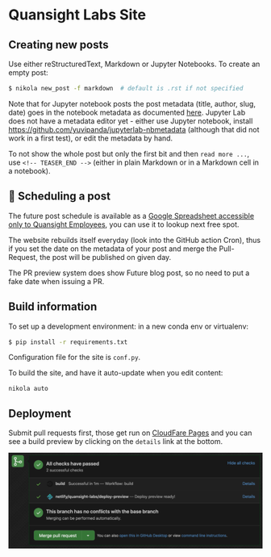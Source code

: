 # Quansight Labs Site

## Creating new posts

Use either reStructuredText, Markdown or Jupyter Notebooks. To create an empty post:

```sh
$ nikola new_post -f markdown  # default is .rst if not specified
```

Note that for Jupyter notebook posts the post metadata (title, author, slug, date) goes in the notebook metadata as documented [here](https://getnikola.com/handbook.html#jupyter-notebook-metadata). Jupyter Lab does not have a metadata editor yet - either use Jupyter notebook, install <https://github.com/yuvipanda/jupyterlab-nbmetadata> (although that did not work in a first test), or edit the metadata by hand.

To not show the whole post but only the first bit and then `read more ...`, use `<!-- TEASER_END -->` (either in plain Markdown or in a Markdown cell in a notebook).

## :calendar: Scheduling a post

The future post schedule is available as a [Google Spreadsheet accessible only
to Quansight
Employees](https://docs.google.com/spreadsheets/d/1UyKeiM0elXKrhY5BeG3CHB13ydeqUjnv02oyN1NrKqk/edit#gid=0),
you can use it to lookup next free spot.

The website rebuilds itself everyday (look into the GitHub action Cron), thus if
you set the date on the metadata of your post and merge the Pull-Request, the
post will be published on given day.

The PR preview system does show Future blog post, so no need to put a fake date when issuing a PR.

## Build information

To set up a development environment: in a new conda env or virtualenv:

```sh
$ pip install -r requirements.txt
```

Configuration file for the site is ``conf.py``.

To build the site, and have it auto-update when you edit content:

    nikola auto

## Deployment

Submit pull requests first, those get run on [CloudFare Pages](https://developers.cloudflare.com/pages/) and you can see a build preview by clicking on the `details` link at the bottom.

![Build previews](images/readme-build-previews.png)
